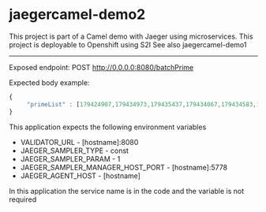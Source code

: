 # jaegercamel-demo2
This project is part of a Camel demo with Jaeger using microservices. This project is deployable to Openshift using S2I
See also jaegercamel-demo1

---
Exposed endpoint: POST http://0.0.0.0:8080/batchPrime

Expected body example:

```javascript 
{
     "primeList" : [179424907,179434973,179435437,179434067,179434583,179434979,179435467,179434069,179434589,179434999,179434709,179435129,179435573,179434291,179434721,179435171,179435591,179434369,179434729,179435177,179435593,179434379,179434751,179435189,179435609,179434393,179434757,179435219,179435611,179434403,179434763,179435227,179435647,179434427,179434781,179435231,179435723,179434441,179434807,179435233,179435743,179434447,179434811,179435257,179435747,179434459,179434817,179435279,179435749,179434469,179434823,179435281,179435761,179434481,179434859,179435341,179435777,179434483,179434877,179435359,179435807,179434487,179434903,179435363,179435813,179434529,179434933,179435371,179435819,179434543,179434939,179435407,179435873,179434547,179434951,179435423,179435881]
}
 ```


This application expects the following environment variables
+ VALIDATOR_URL - [hostname]:8080
+ JAEGER_SAMPLER_TYPE	 - const
+ JAEGER_SAMPLER_PARAM - 1
+ JAEGER_SAMPLER_MANAGER_HOST_PORT - [hostname]:5778
+ JAEGER_AGENT_HOST - [hostname]

In this application the service name is in the code and the variable is not required
